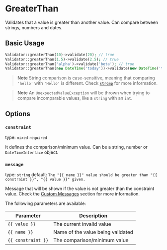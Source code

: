 # GreaterThan

Validates that a value is greater than another value. Can compare between strings, numbers and dates.

## Basic Usage

```php
Validator::greaterThan(10)->validate(20); // true
Validator::greaterThan(1.5)->validate(2.5); // true
Validator::greaterThan('alpha')->validate('beta'); // true
Validator::greaterThan(new DateTime('today'))->validate(new DateTime('tomorrow')); // true
```

> **Note**
> String comparison is case-sensitive, meaning that comparing `'hello'` with `'Hello'` is different. 
> Check [`strcmp`](https://www.php.net/manual/en/function.strcmp.php) for more information.

> **Note**
> An `UnexpectedValueException` will be thrown when trying to compare incomparable values, like a `string` with an `int`.

## Options

### `constraint`

type: `mixed` `required`

It defines the comparison/minimum value. Can be a string, number or `DateTimeInterface` object.

### `message`

type: `string` default: `The "{{ name }}" value should be greater than "{{ constraint }}", "{{ value }}" given.`

Message that will be shown if the value is not greater than the constraint value. Check the [Custom Messages]() section for more information.

The following parameters are available:

| Parameter          | Description                        |
|--------------------|------------------------------------|
| `{{ value }}`      | The current invalid value          |
| `{{ name }}`       | Name of the value being validated  |
| `{{ constraint }}` | The comparison/minimum value       |